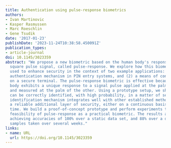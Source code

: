 ```yaml
---
title: Authentication using pulse-response biometrics
authors:
- Ivan Martinovic
- Kasper Rasmussen
- Marc Roeschlin
- Gene Tsudik
date: '2017-01-23'
publishDate: '2023-11-24T10:38:58.450091Z'
publication_types:
- article-journal
doi: 10.1145/3023359
abstract: "We propose a new biometric based on the human body's response to an electric
  square pulse signal, called pulse-response. We explore how this biometric can be
  used to enhance security in the context of two example applications: (1) an additional
  authentication mechanism in PIN entry systems, and (2) a means of continuous authentication
  on a secure terminal. The pulse-response biometric is effective because each human
  body exhibits a unique response to a signal pulse applied at the palm of one hand,
  and measured at the palm of the other. Using a prototype setup, we show that users
  can be correctly identified, with high probability, in a matter of seconds. This
  identification mechanism integrates well with other established methods and offers
  a reliable additional layer of security, either on a continuous basis or at login
  time. We build a proof-of-concept prototype and perform experiments to assess the
  feasibility of pulse-response as a practical biometric. The results are very encouraging,
  achieving accuracies of 100% over a static data set, and 88% over a data set with
  samples taken over several weeks."
links:
- name: URL
  url: https://doi.org/10.1145/3023359
---
```

